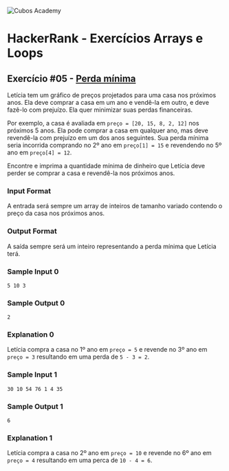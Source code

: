 ![Cubos Academy](https://i.imgur.com/xG74tOh.png)

# HackerRank - Exercícios Arrays e Loops

## Exercício #05 - [Perda mínima](https://www.hackerrank.com/contests/arrays-e-loops/challenges/perda-minima)

Letícia tem um gráfico de preços projetados para uma casa nos próximos anos. Ela deve comprar a casa em um ano e vendê-la em outro, e deve fazê-lo com prejuízo. Ela quer minimizar suas perdas financeiras.

Por exemplo, a casa é avaliada em `preço = [20, 15, 8, 2, 12]` nos próximos 5 anos. Ela pode comprar a casa em qualquer ano, mas deve revendê-la com prejuízo em um dos anos seguintes. Sua perda mínima seria incorrida comprando no 2º ano em `preço[1] = 15` e revendendo no 5º ano em `preço[4] = 12`.

Encontre e imprima a quantidade mínima de dinheiro que Letícia deve perder se comprar a casa e revendê-la nos próximos anos.

### Input Format

A entrada será sempre um array de inteiros de tamanho variado contendo o preço da casa nos próximos anos.

### Output Format

A saída sempre será um inteiro representando a perda mínima que Letícia terá.

### Sample Input 0

`5 10 3`

### Sample Output 0

`2`

### Explanation 0

Letícia compra a casa no 1º ano em `preço = 5` e revende no 3º ano em `preço = 3` resultando em uma perda de `5 - 3 = 2`.

### Sample Input 1

`30 10 54 76 1 4 35`

### Sample Output 1

`6`

### Explanation 1

Letícia compra a casa no 2º ano em `preço = 10` e revende no 6º ano em `preço = 4` resultando em uma perca de `10 - 4 = 6`.